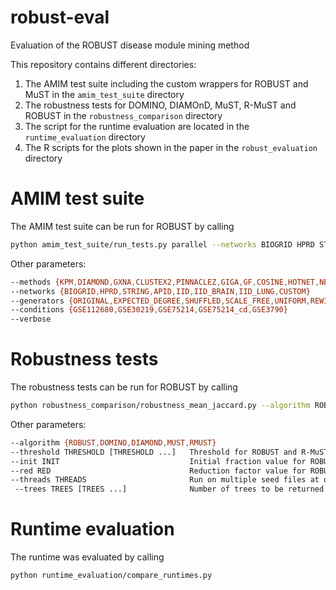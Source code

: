 # robust-eval
Evaluation of the ROBUST disease module mining method

This repository contains different directories: 

1. The AMIM test suite including the custom wrappers for ROBUST and MuST in the `amim_test_suite` directory
2. The robustness tests for DOMINO, DIAMOnD, MuST, R-MuST and ROBUST in the `robustness_comparison` directory
3. The script for the runtime evaluation are located in the `runtime_evaluation` directory
4. The R scripts for the plots shown in the paper in the `robust_evaluation` directory

# AMIM test suite
The AMIM test suite can be run for ROBUST by calling
```bash
python amim_test_suite/run_tests.py parallel --networks BIOGRID HPRD STRING APID IID_BRAIN IID_LUNG --generators ORIGINAL REWIRED EXPECTED_DEGREE SHUFFLED SCALE_FREE UNIFORM --method ROBUST --verbose
```
Other parameters:
```bash
--methods {KPM,DIAMOND,GXNA,CLUSTEX2,PINNACLEZ,GIGA,GF,COSINE,HOTNET,NETCORE,CUSTOM,DOMINO,ROBUST,MUST}
--networks {BIOGRID,HPRD,STRING,APID,IID,IID_BRAIN,IID_LUNG,CUSTOM}
--generators {ORIGINAL,EXPECTED_DEGREE,SHUFFLED,SCALE_FREE,UNIFORM,REWIRED}
--conditions {GSE112680,GSE30219,GSE75214,GSE75214_cd,GSE3790}
--verbose
```
# Robustness tests
The robustness tests can be run for ROBUST by calling
```bash
python robustness_comparison/robustness_mean_jaccard.py --algorithm ROBUST --threshold 0.1 --init 0.25 --red 0.9 --threads 32 --trees 30
```
Other parameters:
```bash
--algorithm {ROBUST,DOMINO,DIAMOND,MUST,RMUST}
--threshold THRESHOLD [THRESHOLD ...]   Threshold for ROBUST and R-MuST, default: 0.1-0.9 in 0.1 steps
--init INIT                             Initial fraction value for ROBUST, default: 0.25
--red RED                               Reduction factor value for ROBUST, default: 0.9
--threads THREADS                       Run on multiple seed files at once with x threads   
 --trees TREES [TREES ...]              Number of trees to be returned.                      
```

# Runtime evaluation 
The runtime was evaluated by calling
```bash
python runtime_evaluation/compare_runtimes.py
```